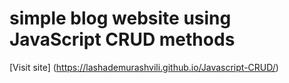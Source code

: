 # simple blog website using JavaScript CRUD methods  

[Visit site] (https://lashademurashvili.github.io/Javascript-CRUD/)
